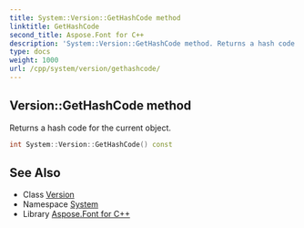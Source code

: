 ```yaml
---
title: System::Version::GetHashCode method
linktitle: GetHashCode
second_title: Aspose.Font for C++
description: 'System::Version::GetHashCode method. Returns a hash code for the current object in C++.'
type: docs
weight: 1000
url: /cpp/system/version/gethashcode/
---
```

## Version::GetHashCode method


Returns a hash code for the current object.

```cpp
int System::Version::GetHashCode() const
```

## See Also

* Class [Version](../)
* Namespace [System](../../)
* Library [Aspose.Font for C++](../../../)
